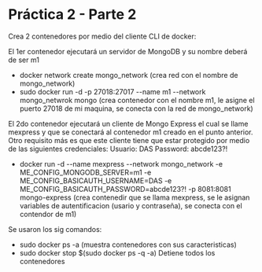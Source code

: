 # Práctica 2 - Parte 2

Crea 2 contenedores por medio del cliente CLI de docker:

El 1er contenedor ejecutará un servidor de MongoDB y su nombre deberá de ser m1
- docker network create mongo_network (crea red con el nombre de mongo_network)
- sudo docker run -d -p 27018:27017 --name m1 --network mongo_netwrok mongo (crea contenedor con el nombre m1, le asigne el puerto 27018 de mi maquina, se conecta con la red de mongo_network)

El 2do contenedor ejecutará un cliente de Mongo Express el cual se llame mexpress y que se conectará al contenedor m1 creado en el punto anterior. Otro requisito más es que este cliente tiene que estar protegido por medio de las siguientes credenciales:
Usuario: DAS
Password: abcde123?!

- docker run -d --name mexpress --network mongo_network -e ME_CONFIG_MONGODB_SERVER=m1 -e ME_CONFIG_BASICAUTH_USERNAME=DAS -e ME_CONFIG_BASICAUTH_PASSWORD=abcde123?! -p 8081:8081 mongo-express (crea contenedir que se llama mexpress, se le asignan variables de autentificacion (usario y contraseña), se conecta con el contendor de m1)

Se usaron los sig comandos:
- sudo docker ps -a (muestra contenedores con sus caracteristicas)
-  sudo docker stop $(sudo docker ps -q -a) Detiene todos los contenedores